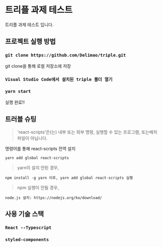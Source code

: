 # 트리플 과제 테스트

트리플 과제 테스트 입니다.

## 프로젝트 실행 방법


### `git clone https://github.com/Delimao/triple.git`

git clone을 통해 로컬 저장소에 저장

### `Visual Studio Code에서 설치된 triple 폴더 열기`

### `yarn start`

실행 완료!!

## 트러블 슈팅

> 'react-scripts'은(는) 내부 또는 외부 명령, 실행할 수 있는 프로그램, 또는배치 파일이 아닙니다.
  
명령어를 통해 react-scripts 전역 설치


    yarn add global react-scripts




> yarn이 설치 안된 경우,

    npm install -g yarn 이후, yarn add global react-scripts 실행


> npm 실행이 안될 경우,

    node.js 설치: https://nodejs.org/ko/download/


## 사용 기술 스택

### `React --Typescript`

### `styled-components`

